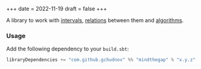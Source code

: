 +++
date = 2022-11-19
draft = false
+++

A library to work with [intervals](/intervals), [relations](/relations) between them and [algorithms](/algorithms).

### Usage

Add the following dependency to your `build.sbt`:

```scala
libraryDependencies += "com.github.gchudnov" %% "mindthegap" % "x.y.z"
```

